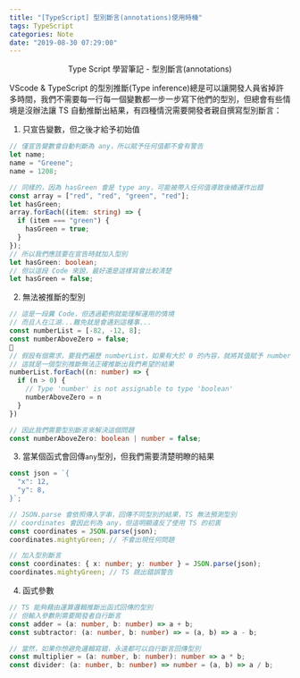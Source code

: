 ```yaml
---
title: "[TypeScript] 型別斷言(annotations)使用時機"
tags: TypeScript
categories: Note
date: "2019-08-30 07:29:00"
---
```


<center>Type Script 學習筆記 - 型別斷言(annotations)</center>

<!-- more -->

VScode & TypeScript 的型別推斷(Type inference)總是可以讓開發人員省掉許多時間，我們不需要每一行每一個變數都一步一步寫下他們的型別，但總會有些情境是沒辦法讓 TS 自動推斷出結果，有四種情況需要開發者親自撰寫型別斷言：

1. 只宣告變數，但之後才給予初始值

```ts
// 僅宣告變數會自動判斷為 any，所以賦予任何值都不會有警告
let name;
name = "Greene";
name = 1208;

// 同樣的，因為 hasGreen 會是 type any，可能被帶入任何值導致後續運作出錯
const array = ["red", "red", "green", "red"];
let hasGreen;
array.forEach((item: string) => {
  if (item === "green") {
    hasGreen = true;
  }
});
// 所以我們應該要在宣告時就加入型別
let hasGreen: boolean;
// 但以這段 Code 來說，最好還是這樣寫會比較清楚
let hasGreen = false;
```

2. 無法被推斷的型別

```ts
// 這是一段糞 Code，但透過範例就能理解運用的情境
// 而且人在江湖...難免就是會遇到這種事...
const numberList = [-82, -12, 8];
const numberAboveZero = false;

// 假設有個需求，要我們遍歷 numberList，如果有大於 0 的內容，就將其值賦予 numberAboveZero
// 這就是一個型別推斷無法正確推斷出我們希望的結果
numberList.forEach((n: number) => {
  if (n > 0) {
    // Type 'number' is not assignable to type 'boolean'
    numberAboveZero = n
  }
})

// 因此我們需要型別斷言來解決這個問題
const numberAboveZero: boolean | number = false;
```

3. 當某個函式會回傳`any`型別，但我們需要清楚明瞭的結果

```ts
const json = `{
  "x": 12,
  "y": 8,
}`;

// JSON.parse 會依照傳入字串，回傳不同型別的結果，TS 無法預測型別
// coordinates 會因此判為 any，但這明顯違反了使用 TS 的初衷
const coordinates = JSON.parse(json);
coordinates.mightyGreen; // 不會出現任何問題

// 加入型別斷言
const coordinates: { x: number; y: number } = JSON.parse(json);
coordinates.mightyGreen; // TS 跳出錯誤警告
```

4. 函式參數

```ts
// TS 能夠藉由運算邏輯推斷出函式回傳的型別
// 但輸入參數則需要開發者自行斷言
const adder = (a: number, b: number) => a + b;
const subtractor: (a: number, b: number) => = (a, b) => a - b;

// 當然，如果你想避免邏輯寫錯，永遠都可以自行斷言回傳型別
const multiplier = (a: number, b: number): number => a * b;
const divider: (a: number, b: number) => number = (a, b) => a / b;
```
